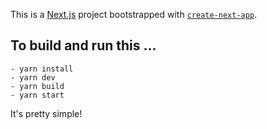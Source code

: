 This is a [Next.js](https://nextjs.org/) project bootstrapped with [`create-next-app`](https://github.com/vercel/next.js/tree/canary/packages/create-next-app).

## To build and run this ...

```
- yarn install
- yarn dev
- yarn build
- yarn start
```

It's pretty simple!